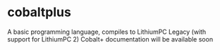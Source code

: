 # cobaltplus
A basic programming language, compiles to LithiumPC Legacy (with support for LithiumPC 2)
Cobalt+ documentation will be available soon

